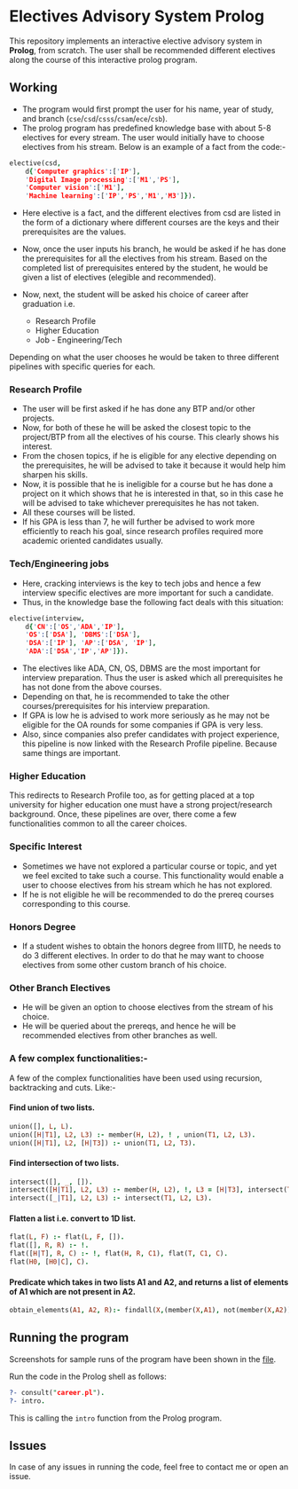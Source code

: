 # Electives Advisory System Prolog

This repository implements an interactive elective advisory system in **Prolog**, from scratch. The user shall be recommended different electives along the course of this interactive prolog program.

## Working

- The program would first prompt the user for his name, year of study, and branch (`cse`/`csd`/`csss`/`csam`/`ece`/`csb`).
- The prolog program has predefined knowledge base with about 5-8 electives for every stream. The user would initially have to choose electives from his stream. Below is an example of a fact from the code:-

```prolog
elective(csd,
	d{'Computer graphics':['IP'],
	'Digital Image processing':['M1','PS'],
	'Computer vision':['M1'],
	'Machine learning':['IP','PS','M1','M3']}).
```
	
- Here elective is a fact, and the different electives from csd are listed in the form of a dictionary where different courses are the keys and their prerequisites are the values. 
- Now, once the user inputs his branch, he would be asked if he has done the prerequisites for all the electives from his stream. 
Based on the completed list of prerequisites entered by the student, he would be given a list of electives (elegible and recommended).

- Now, next, the student will be asked his choice of career after graduation i.e. 
	* Research Profile
	* Higher Education
	* Job - Engineering/Tech

Depending on what the user chooses he would be taken to three different pipelines with specific queries for each.

### Research Profile
- The user will be first asked if he has done any BTP and/or other projects.
- Now, for both of these he will be asked the closest topic to the project/BTP from all the electives of his course. This clearly shows his interest. 
- From the chosen topics, if he is eligible for any elective depending on the prerequisites, he will be advised to take it because it would help him sharpen his skills.
- Now, it is possible that he is ineligible for a course but he has done a project on it which shows that he is interested in that, so in this case he will be advised to take whichever prerequisites he has not taken. 
- All these courses will be listed.
- If his GPA is less than 7, he will further be advised to work more efficiently to reach his goal, since research profiles required more academic oriented candidates usually.

### Tech/Engineering jobs
- Here, cracking interviews is the key to tech jobs and hence a few interview specific electives are more important for such a candidate.
- Thus, in the knowledge base the following fact deals with this situation:

```prolog
elective(interview,
	d{'CN':['OS','ADA','IP'],
	'OS':['DSA'], 'DBMS':['DSA'],
	'DSA':['IP'], 'AP':['DSA', 'IP'],
	'ADA':['DSA','IP','AP']}).
```
- The electives like ADA, CN, OS, DBMS are the most important for interview preparation. Thus the user is asked which all prerequisites he has not done from the above courses.
- Depending on that, he is recommended to take the other courses/prerequisites for his interview preparation.
- If GPA is low he is advised to work more seriously as he may not be eligible for the OA rounds for some companies if GPA is very less. 
- Also, since companies also prefer candidates with project experience, this pipeline is now linked with the Research Profile pipeline. Because same things are important.

### Higher Education
This redirects to Research Profile too, as for getting placed at a top university for higher education one must have a strong project/research background.
Once, these pipelines are over, there come a few functionalities common to all the career choices.

### Specific Interest
- Sometimes we have not explored a particular course or topic, and yet we feel excited to take such a course. This functionality would enable a user to choose electives from his stream which he has not explored.
- If he is not eligible he will be recommended to do the prereq courses corresponding to this course. 


### Honors Degree
- If a student wishes to obtain the honors degree from IIITD, he needs to do 3 different electives. In order to do that he may want to choose electives from some other custom branch of his choice. 

### Other Branch Electives 
- He will be given an option to choose electives from the stream of his choice.
- He will be queried about the prereqs, and hence he will be recommended electives from other branches as well.


### A few complex functionalities:-

A few of the complex functionalities have been used using recursion, backtracking and cuts. Like:-

#### Find union of two lists.

```prolog
union([], L, L).
union([H|T1], L2, L3) :- member(H, L2), ! , union(T1, L2, L3).
union([H|T1], L2, [H|T3]) :- union(T1, L2, T3).
```

#### Find intersection of two lists.
```prolog
intersect([], _, []).
intersect([H|T1], L2, L3) :- member(H, L2), !, L3 = [H|T3], intersect(T1, L2, T3).
intersect([_|T1], L2, L3) :- intersect(T1, L2, L3).
```

#### Flatten a list i.e. convert to 1D list.
```prolog
flat(L, F) :- flat(L, F, []).
flat([], R, R) :- !.
flat([H|T], R, C) :- !, flat(H, R, C1), flat(T, C1, C).
flat(H0, [H0|C], C).
```

#### Predicate which takes in two lists A1 and A2, and returns a list of elements of A1 which are not present in A2.
```prolog 
obtain_elements(A1, A2, R):- findall(X,(member(X,A1), not(member(X,A2))),R).
```

## Running the program

Screenshots for sample runs of the program have been shown in the [file](https://github.com/karish-grover/Electives-Advisory-System-Prolog/blob/274c35ae83d5dd3b7f604b05cb4765af4b997a98/Sample%20Runs.pdf).

Run the code in the Prolog shell as follows:

```prolog 
?- consult("career.pl").
?- intro.
```

This is calling the `intro` function from the Prolog program.

## Issues

In case of any issues in running the code, feel free to contact me or open an issue.
